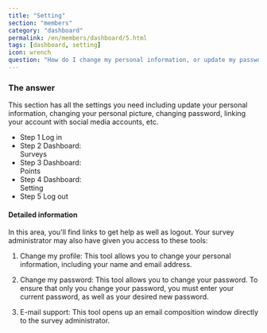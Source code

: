 ```yaml
---
title: "Setting"
section: "members"
category: "dashboard"
permalink: /en/members/dashboard/5.html
tags: [dashboard, setting]
icon: wrench
question: "How do I change my personal information, or update my password?"
---
```


### <i class="pe-anchor pe-fw"></i> The answer

This section has all the settings you need including update your personal information, changing your personal picture, changing password, linking your account with social media accounts, etc.

<ul class="progress-tracker progress-tracker--text progress-tracker--center">
  <li class="progress-step is-completed">
    <span class="progress-marker"></span>
    <span class="progress-text">
      <span class="progress-title">Step 1</span>
      Log in
    </span>
  </li>
  <li class="progress-step is-completed">
    <span class="progress-marker"></span>
    <span class="progress-text">
      <span class="progress-title">Step 2</span>
      Dashboard:<br>Surveys
    </span>
  </li>
  <li class="progress-step is-completed">
    <span class="progress-marker"></span>
    <span class="progress-text">
      <span class="progress-title">Step 3</span>
      Dashboard:<br>Points
    </span>
  </li>
  <li class="progress-step is-active">
    <span class="progress-marker"></span>
    <span class="progress-text">
      <span class="progress-title">Step 4</span>
      Dashboard:<br>Setting
    </span>
  </li>
  <li class="progress-step">
    <span class="progress-marker"></span>
    <span class="progress-text">
      <span class="progress-title">Step 5</span>
      Log out
    </span>
  </li>
</ul>


#### Detailed information

In this area, you'll find links to get help as well as logout. Your survey administrator may also have given you access to these tools:

1. Change my profile: This tool allows you to change your personal information, including your name and email address.

2. Change my password: This tool allows you to change your password. To ensure that only you change your password, you must enter your current password, as well as your desired new password.

3. E-mail support: This tool opens up an email composition window directly to the survey administrator.
